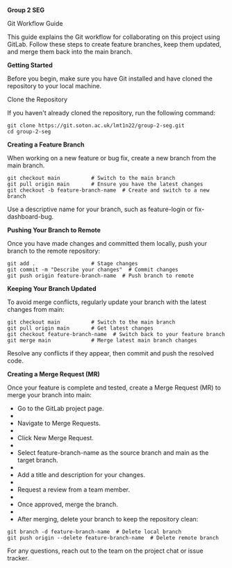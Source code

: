 **Group 2 SEG**

Git Workflow Guide

This guide explains the Git workflow for collaborating on this project using GitLab. Follow these steps to create feature branches, keep them updated, and merge them back into the main branch.

**Getting Started**

Before you begin, make sure you have Git installed and have cloned the repository to your local machine.

Clone the Repository

If you haven't already cloned the repository, run the following command:

```
git clone https://git.soton.ac.uk/lmt1n22/group-2-seg.git
cd group-2-seg
```

**Creating a Feature Branch**

When working on a new feature or bug fix, create a new branch from the main branch.

```
git checkout main          # Switch to the main branch
git pull origin main       # Ensure you have the latest changes
git checkout -b feature-branch-name  # Create and switch to a new branch
```

Use a descriptive name for your branch, such as feature-login or fix-dashboard-bug.

**Pushing Your Branch to Remote**

Once you have made changes and committed them locally, push your branch to the remote repository:

```
git add .                  # Stage changes
git commit -m "Describe your changes"  # Commit changes
git push origin feature-branch-name  # Push branch to remote
```

**Keeping Your Branch Updated**

To avoid merge conflicts, regularly update your branch with the latest changes from main:

```
git checkout main          # Switch to the main branch
git pull origin main       # Get latest changes
git checkout feature-branch-name  # Switch back to your feature branch
git merge main             # Merge latest main branch changes
```
Resolve any conflicts if they appear, then commit and push the resolved code.

**Creating a Merge Request (MR)**

Once your feature is complete and tested, create a Merge Request (MR) to merge your branch into main:


- Go to the GitLab project page.
- 
- Navigate to Merge Requests.
- 
- Click New Merge Request.
- 
- Select feature-branch-name as the source branch and main as the target branch.
- 
- Add a title and description for your changes.
- 
- Request a review from a team member.
- 
- Once approved, merge the branch.
- 
- After merging, delete your branch to keep the repository clean:

```
git branch -d feature-branch-name  # Delete local branch
git push origin --delete feature-branch-name  # Delete remote branch
```


For any questions, reach out to the team on the project chat or issue tracker.